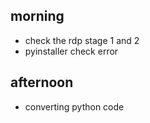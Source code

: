 ## morning 

- check the rdp stage 1 and 2
- pyinstaller check error


## afternoon
- converting python code















